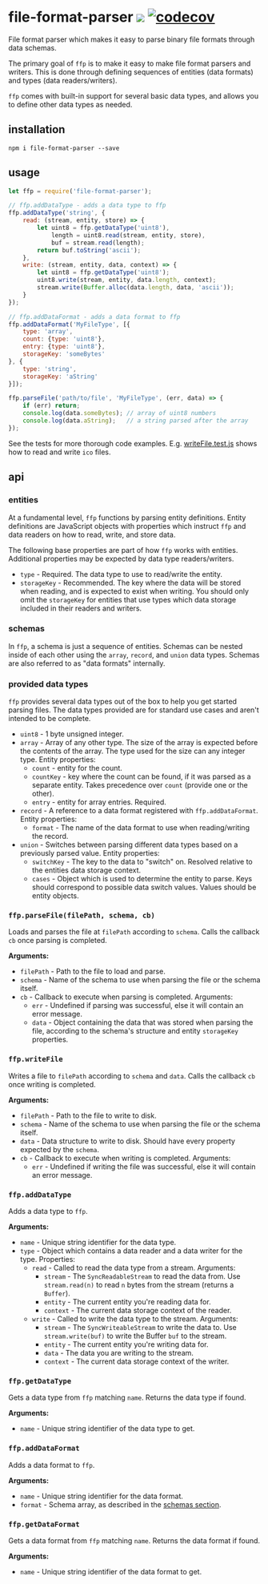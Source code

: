 # file-format-parser ![](https://travis-ci.org/matortheeternal/ffp.svg?branch=master) [![codecov](https://codecov.io/gh/matortheeternal/ffp/branch/master/graph/badge.svg)](https://codecov.io/gh/matortheeternal/ffp)
File format parser which makes it easy to parse binary file formats through data schemas.

The primary goal of `ffp` is to make it easy to make file format parsers and writers.  This is done through defining sequences of entities (data formats) and types (data readers/writers).

`ffp` comes with built-in support for several basic data types, and allows you to define other data types as needed.

## installation

```
npm i file-format-parser --save
``` 

## usage

```js
let ffp = require('file-format-parser');

// ffp.addDataType - adds a data type to ffp
ffp.addDataType('string', {
    read: (stream, entity, store) => {
        let uint8 = ffp.getDataType('uint8'),
            length = uint8.read(stream, entity, store),
            buf = stream.read(length);
        return buf.toString('ascii');
    },
    write: (stream, entity, data, context) => {
        let uint8 = ffp.getDataType('uint8');
        uint8.write(stream, entity, data.length, context);
        stream.write(Buffer.alloc(data.length, data, 'ascii'));
    }
});

// ffp.addDataFormat - adds a data format to ffp
ffp.addDataFormat('MyFileType', [{
    type: 'array', 
    count: {type: 'uint8'}, 
    entry: {type: 'uint8'},
    storageKey: 'someBytes'
}, {
    type: 'string',
    storageKey: 'aString'
}]);

ffp.parseFile('path/to/file', 'MyFileType', (err, data) => {
    if (err) return;
    console.log(data.someBytes); // array of uint8 numbers
    console.log(data.aString);   // a string parsed after the array
});
```

See the tests for more thorough code examples.  E.g. [writeFile.test.js](https://github.com/matortheeternal/ffp/tree/master/test/writeFile.test.js) shows how to read and write `ico` files.

## api

### entities

At a fundamental level, `ffp` functions by parsing entity definitions.  Entity definitions are JavaScript objects with properties which instruct `ffp` and data readers on how to read, write, and store data.

The following base properties are part of how `ffp` works with entities.  Additional properties may be expected by data type readers/writers.

- `type` - Required.  The data type to use to read/write the entity.
- `storageKey` - Recommended.  The key where the data will be stored when reading, and is expected to exist when writing.  You should only omit the `storageKey` for entities that use types which data storage included in their readers and writers.

### schemas

In `ffp`, a schema is just a sequence of entities.  Schemas can be nested inside of each other using the `array`, `record`, and `union` data types.  Schemas are also referred to as "data formats" internally.

### provided data types

`ffp` provides several data types out of the box to help you get started parsing files.  The data types provided are for standard use cases and aren't intended to be complete.

- `uint8` - 1 byte unsigned integer.
- `array` - Array of any other type.  The size of the array is expected before the contents of the array.  The type used for the size can any integer type.  Entity properties:
    - `count` - entity for the count.
    - `countKey` - key where the count can be found, if it was parsed as a separate entity.  Takes precedence over `count` (provide one or the other).
    - `entry` - entity for array entries.  Required.
- `record` - A reference to a data format registered with `ffp.addDataFormat`.  Entity properties:
    - `format` - The name of the data format to use when reading/writing the record.
- `union` - Switches between parsing different data types based on a previously parsed value. Entity properties:
    - `switchKey` - The key to the data to "switch" on.  Resolved relative to the entities data storage context.
    - `cases` - Object which is used to determine the entity to parse.  Keys should correspond to possible data switch values.  Values should be entity objects.

### `ffp.parseFile(filePath, schema, cb)`

Loads and parses the file at `filePath` according to `schema`.  Calls the callback `cb` once parsing is completed.

**Arguments:**  
- `filePath` - Path to the file to load and parse.
- `schema` - Name of the schema to use when parsing the file or the schema itself.
- `cb` - Callback to execute when parsing is completed.  Arguments:
    - `err` - Undefined if parsing was successful, else it will contain an error message.
    - `data` - Object containing the data that was stored when parsing the file, according to the schema's structure and entity `storageKey` properties.

### `ffp.writeFile`

Writes a file to `filePath` according to `schema` and `data`.  Calls the callback `cb` once writing is completed.

**Arguments:**  
- `filePath` - Path to the file to write to disk.
- `schema` - Name of the schema to use when parsing the file or the schema itself.
- `data` - Data structure to write to disk.  Should have every property expected by the `schema`.
- `cb` - Callback to execute when writing is completed.  Arguments:
    - `err` - Undefined if writing the file was successful, else it will contain an error message.

### `ffp.addDataType`

Adds a data type to `ffp`.

**Arguments:**  
- `name` - Unique string identifier for the data type.
- `type` - Object which contains a data reader and a data writer for the type.  Properties:
    - `read` - Called to read the data type from a stream.  Arguments:
        - `stream` - The `SyncReadableStream` to read the data from.  Use `stream.read(n)` to read `n` bytes from the stream (returns a `Buffer`).
        - `entity` - The current entity you're reading data for.
        - `context` - The current data storage context of the reader.
    - `write` - Called to write the data type to the stream.  Arguments:
        - `stream` - The `SyncWriteableStream` to write the data to.  Use `stream.write(buf)` to write the Buffer `buf` to the stream.
        - `entity` - The current entity you're writing data for.
        - `data` - The data you are writing to the stream.
        - `context` - The current data storage context of the writer.

### `ffp.getDataType`

Gets a data type from `ffp` matching `name`.  Returns the data type if found.

**Arguments:**  
- `name` - Unique string identifier of the data type to get.

### `ffp.addDataFormat`

Adds a data format to `ffp`.

**Arguments:**  
- `name` - Unique string identifier for the data format.
- `format` - Schema array, as described in the [schemas section](#schemas).

### `ffp.getDataFormat`

Gets a data format from `ffp` matching `name`.  Returns the data format if found.

**Arguments:**  
- `name` - Unique string identifier of the data format to get.